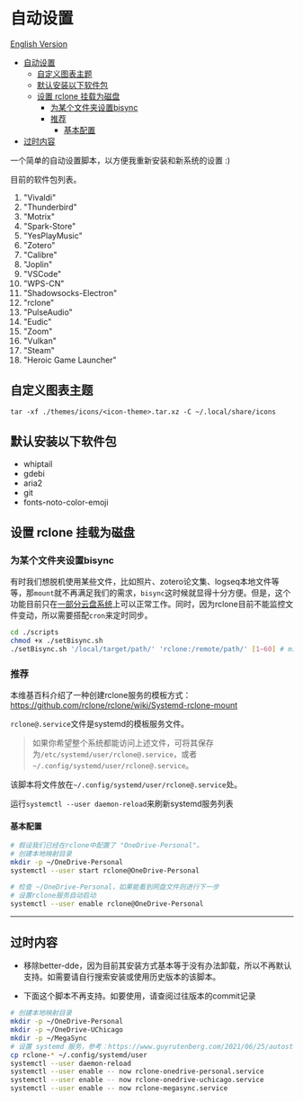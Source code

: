 # 自动设置

[English Version](./README_EN.md)

- [自动设置](#自动设置)
  - [自定义图表主题](#自定义图表主题)
  - [默认安装以下软件包](#默认安装以下软件包)
  - [设置 rclone 挂载为磁盘](#设置-rclone-挂载为磁盘)
    - [为某个文件夹设置bisync](#为某个文件夹设置bisync)
    - [推荐](#推荐)
      - [基本配置](#基本配置)
- [过时内容](#过时内容)

一个简单的自动设置脚本，以方便我重新安装和新系统的设置 :)

目前的软件包列表。
1. "Vivaldi"
2. "Thunderbird"
3. "Motrix"
4. "Spark-Store"
5. "YesPlayMusic"
6. "Zotero"
7. "Calibre"
8. "Joplin"
9.  "VSCode"
10. "WPS-CN"
11. "Shadowsocks-Electron"
12. "rclone"
13. "PulseAudio"
14. "Eudic"
15. "Zoom"
16. "Vulkan"
17. "Steam"
18. "Heroic Game Launcher"

## 自定义图表主题

`tar -xf ./themes/icons/<icon-theme>.tar.xz -C ~/.local/share/icons`

## 默认安装以下软件包

- whiptail
- gdebi
- aria2
- git
- fonts-noto-color-emoji

## 设置 rclone 挂载为磁盘

### 为某个文件夹设置bisync

有时我们想脱机使用某些文件，比如照片、zotero论文集、logseq本地文件等等，那`mount`就不再满足我们的需求，`bisync`这时候就显得十分方便。但是，这个功能目前只在[一部分云盘系统](https://rclone.org/bisync/#supported-backends)上可以正常工作。同时，因为rclone目前不能监控文件变动，所以需要搭配`cron`来定时同步。

```bash
cd ./scripts
chmod +x ./setBisync.sh
./setBisync.sh '/local/target/path/' 'rclone:/remote/path/' [1~60] # mins, default 30 mins
```

### 推荐

本维基百科介绍了一种创建rclone服务的模板方式：https://github.com/rclone/rclone/wiki/Systemd-rclone-mount

`rclone@.service`文件是systemd的模板服务文件。
> 如果你希望整个系统都能访问上述文件，可将其保存为`/etc/systemd/user/rclone@.service`，或者`~/.config/systemd/user/rclone@.service`。

该脚本将文件放在`~/.config/systemd/user/rclone@.service`处。

运行`systemctl --user daemon-reload`来刷新systemd服务列表

#### 基本配置

```bash
# 假设我们已经在rclone中配置了 "OneDrive-Personal"。
# 创建本地映射目录
mkdir -p ~/OneDrive-Personal
systemctl --user start rclone@OneDrive-Personal

# 检查 ~/OneDrive-Personal，如果能看到网盘文件则进行下一步
# 设置rclone服务自动启动
systemctl --user enable rclone@OneDrive-Personal
```

***

## 过时内容

- 移除better-dde，因为目前其安装方式基本等于没有办法卸载，所以不再默认支持。如需要请自行搜索安装或使用历史版本的该脚本。

- 下面这个脚本不再支持。如要使用，请查阅过往版本的commit记录
```bash
# 创建本地映射目录
mkdir -p ~/OneDrive-Personal
mkdir -p ~/OneDrive-UChicago
mkdir -p ~/MegaSync
# 设置 systemd 服务，参考：https://www.guyrutenberg.com/2021/06/25/autostart-rclone-mount-using-systemd/
cp rclone-* ~/.config/systemd/user
systemctl --user daemon-reload
systemctl --user enable -- now rclone-onedrive-personal.service
systemctl --user enable -- now rclone-onedrive-uchicago.service
systemctl --user enable -- now rclone-megasync.service
```
